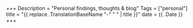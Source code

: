 +++
Description = "Personal findings, thoughts & blog"
Tags = ["personal"]
title = "{{ replace .TranslationBaseName "-" " " | title }}"
date = {{ .Date }}
+++
